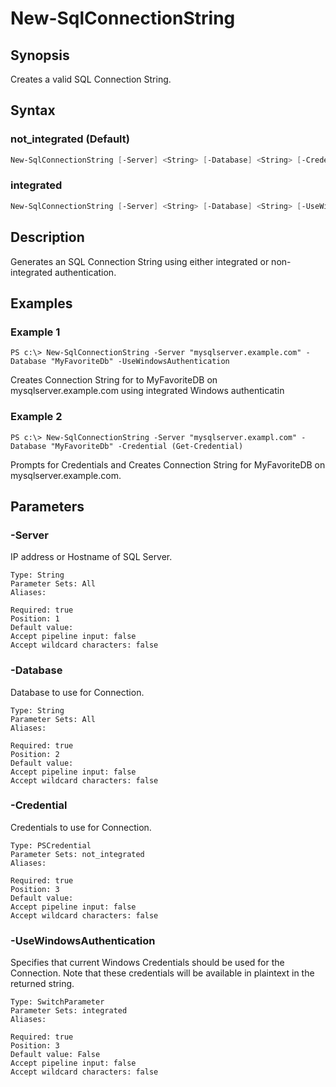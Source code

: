 # New-SqlConnectionString

## Synopsis

Creates a valid SQL Connection String.

## Syntax

### not_integrated (Default)

```powershell
New-SqlConnectionString [-Server] <String> [-Database] <String> [-Credential] <PSCredential> 
```

### integrated

```powershell
New-SqlConnectionString [-Server] <String> [-Database] <String> [-UseWindowsAuthentication] 
```

## Description

Generates an SQL Connection String using either integrated or non-integrated authentication.

## Examples

### Example 1

```
PS c:\> New-SqlConnectionString -Server "mysqlserver.example.com" -Database "MyFavoriteDb" -UseWindowsAuthentication
```


Creates Connection String for to MyFavoriteDB on mysqlserver.example.com using integrated Windows authenticatin










### Example 2

```
PS c:\> New-SqlConnectionString -Server "mysqlserver.exampl.com" -Database "MyFavoriteDb" -Credential (Get-Credential)
```

Prompts for Credentials and Creates Connection String for MyFavoriteDB on mysqlserver.example.com.










## Parameters

### -Server

IP address or Hostname of SQL Server.

```asciidoc
Type: String
Parameter Sets: All
Aliases: 

Required: true
Position: 1
Default value: 
Accept pipeline input: false
Accept wildcard characters: false
```
### -Database

Database to use for Connection.

```asciidoc
Type: String
Parameter Sets: All
Aliases: 

Required: true
Position: 2
Default value: 
Accept pipeline input: false
Accept wildcard characters: false
```
### -Credential

Credentials to use for Connection.

```asciidoc
Type: PSCredential
Parameter Sets: not_integrated
Aliases: 

Required: true
Position: 3
Default value: 
Accept pipeline input: false
Accept wildcard characters: false
```
### -UseWindowsAuthentication

Specifies that current Windows Credentials should be used for the Connection.
Note that these credentials will be available in plaintext in the returned string.

```asciidoc
Type: SwitchParameter
Parameter Sets: integrated
Aliases: 

Required: true
Position: 3
Default value: False
Accept pipeline input: false
Accept wildcard characters: false
```



